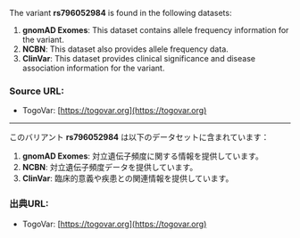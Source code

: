 The variant **rs796052984** is found in the following datasets:

1. **gnomAD Exomes**: This dataset contains allele frequency information for the variant.
2. **NCBN**: This dataset also provides allele frequency data.
3. **ClinVar**: This dataset provides clinical significance and disease association information for the variant.

### Source URL:
- TogoVar: [https://togovar.org](https://togovar.org)

---

このバリアント **rs796052984** は以下のデータセットに含まれています：

1. **gnomAD Exomes**: 対立遺伝子頻度に関する情報を提供しています。
2. **NCBN**: 対立遺伝子頻度データを提供しています。
3. **ClinVar**: 臨床的意義や疾患との関連情報を提供しています。

### 出典URL:
- TogoVar: [https://togovar.org](https://togovar.org)